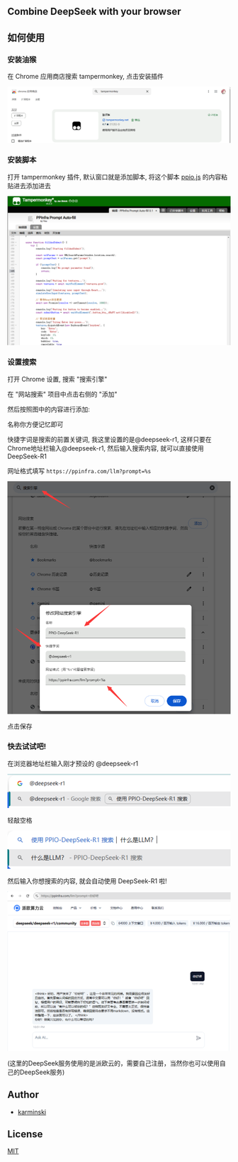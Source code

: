 Combine DeepSeek with your browser
----------------------------------


## 如何使用


### 安装油猴

在 Chrome 应用商店搜索 tampermonkey, 点击安装插件

![](assets/images/install-tampermonkey.png)

### 安装脚本

打开 tampermonkey 插件, 默认窗口就是添加脚本, 将这个脚本 [ppio.js](./PPIO/ppio.js) 的内容粘贴进去添加进去

![](assets/images/paste-scripts.png)


### 设置搜索

打开 Chrome 设置, 搜索 "搜索引擎"

在 "网站搜索" 项目中点击右侧的 "添加"

然后按照图中的内容进行添加:

名称你方便记忆即可

快捷字词是搜索的前置关键词, 我这里设置的是@deepseek-r1, 这样只要在Chrome地址栏输入@deepseek-r1, 然后输入搜索内容, 就可以直接使用 DeepSeek-R1

网址格式填写 ```https://ppinfra.com/llm?prompt=%s```

![](assets/images/set-search-engine.png)


点击保存

### 快去试试吧! 

在浏览器地址栏输入刚才预设的 @deepseek-r1

![](assets/images/use-ppio.png)

轻敲空格

![](assets/images/search-title.png)

然后输入你想搜索的内容, 就会自动使用 DeepSeek-R1 啦!

![](assets/images/ppio-interface.png)


(这里的DeepSeek服务使用的是派欧云的，需要自己注册，当然你也可以使用自己的DeepSeek服务)






## Author

- [karminski](https://github.com/karminski)


## License

[MIT](./LICENSE)

